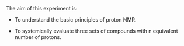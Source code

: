 The aim of this experiment is:

- To understand the basic principles of proton NMR.

- To systemically evaluate three sets of compounds with n equivalent number of protons.
